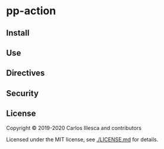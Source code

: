 # pp-action

## Install

## Use

## Directives

## Security

## License

Copyright © 2019-2020 Carlos Illesca and contributors

Licensed under the MIT license, see [./LICENSE.md](LICENSE.md) for details.